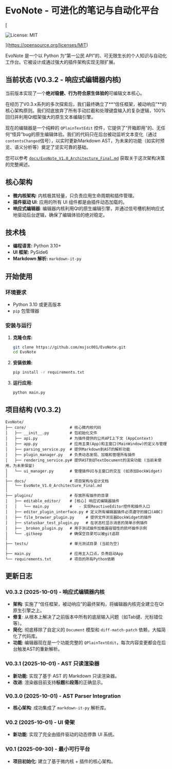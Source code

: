 # EvoNote - 可进化的笔记与自动化平台

[

![License: MIT](https://img.shields.io/badge/License-MIT-yellow.svg)

](https://opensource.org/licenses/MIT)

EvoNote 是一个以 Python 为“第一公民 API”的、可无限生长的个人知识与自动化工作台。它被设计成通过强大的插件架构实现无限扩展。

## 当前状态 (V0.3.2 - 响应式编辑器内核)

当前版本实现了一个**绝对稳健、行为符合原生体验的**可编辑文本核心。

在经历了V0.3.x系列的多次探索后，我们最终确立了**“信任框架，被动响应”**的核心架构原则。我们彻底放弃了所有手动拦截和处理键盘输入的复杂逻辑，100%回归并利用Qt框架强大的原生文本编辑引擎。

现在的编辑器是一个纯粹的 `QPlainTextEdit` 控件，它提供了“开箱即用”的、无任何“怪异”bug的原生编辑体验。我们的代码只在后台被动监听文本变化（通过`contentsChanged`信号），以实时更新Markdown AST，为未来的功能（如实时预览、语义分析等）奠定了坚实可靠的基础。

您可以参考 [`docs/EvoNote_V1.0_Architecture_Final.md`](docs/EvoNote_V1.0_Architecture_Final.md) 获取关于这次架构决策的完整阐述。

## 核心架构

- **微内核架构**: 内核极其轻量，只负责应用生命周期和插件管理。
- **插件驱动 UI**: 应用的所有 UI 组件都是由插件动态加载的。
- **响应式编辑器**: 编辑器内核利用Qt的原生编辑引擎，并通过信号槽机制响应式地驱动后台逻辑，确保了编辑体验的绝对稳定。

## 技术栈

- **编程语言:** Python 3.10+
- **UI 框架:** PySide6
- **Markdown 解析:** `markdown-it-py`

## 开始使用

### 环境要求

- Python 3.10 或更高版本
- `pip` 包管理器

### 安装与运行

1.  **克隆仓库:**
    ```bash
    git clone https://github.com/msjsc001/EvoNote.git
    cd EvoNote
    ```

2.  **安装依赖:**
    ```bash
    pip install -r requirements.txt
    ```

3.  **运行应用:**
    ```bash
    python main.py
    ```

## 项目结构 (V0.3.2)

```
EvoNote/
├── core/                   # 核心微内核代码
│   ├── __init__.py         # 包初始化文件
│   ├── api.py              # 为插件提供的公共API上下文 (AppContext)
│   ├── app.py              # 应用主类(App)和主窗口(MainWindow)的定义与管理
│   ├── parsing_service.py  # 提供Markdown到AST的解析功能
│   ├── plugin_manager.py   # 负责动态发现、加载和管理所有插件
│   ├── rendering_service.py# 提供AST到QTextDocument的渲染功能 (当前未使用，为未来保留)
│   └── ui_manager.py       # 管理插件UI与主窗口的交互 (如添加DockWidget)
│
├── docs/                   # 项目架构与设计文档
│   └── EvoNote_V1.0_Architecture_Final.md
│
├── plugins/                # 存放所有插件的目录
│   ├── editable_editor/    # [核心] 响应式编辑器插件
│   │   └── main.py         #   - 实现ReactiveEditor控件和插件入口
│   ├── editor_plugin_interface.py # 定义所有编辑器插件必须遵守的接口(ABC)
│   ├── file_browser_plugin.py     # 提供文件浏览器DockWidget的插件
│   ├── statusbar_test_plugin.py   # 在状态栏显示消息的简单示例插件
│   ├── _broken_plugin.py   # 用于测试插件加载器容错性的损坏插件示例
│   └── .gitkeep            # 确保空目录可以被git追踪
│
├── tests/                  # 单元测试目录 (当前为空)
│
├── main.py                 # 应用主入口点，负责启动App
└── requirements.txt        # 项目的所有Python依赖
```

## 更新日志

### V0.3.2 (2025-10-01) - 响应式编辑器内核
- **架构**: 实施了“信任框架，被动响应”的最终架构，将编辑器内核完全建立在Qt原生引擎之上。
- **修复**: 从根本上解决了之前版本中所有的底层输入问题（如Tab键、光标错位等）。
- **简化**: 彻底移除了自定义的 `Document` 模型和 `diff-match-patch` 依赖，大幅简化了代码库。
- **功能**: 编辑器现在是一个功能完整的 `QPlainTextEdit`，每次内容变更都会在后台触发AST的重新解析。

### V0.3.1 (2025-10-01) - AST 只读渲染器
- **新功能**: 实现了基于 AST 的 Markdown 只读渲染器。
- **改进**: 渲染器目前支持**标题**和**段落**的正确显示。

### V0.3.0 (2025-10-01) - AST Parser Integration
- **核心架构**: 成功集成了 `markdown-it-py` 解析库。

### V0.2 (2025-10-01) - UI 骨架
- **新功能**: 实现了完全由插件驱动的动态停靠 UI 系统。

### V0.1 (2025-09-30) - 最小可行平台
- **项目初始化**: 建立了基于微内核 + 插件的核心架构。
